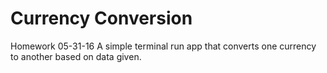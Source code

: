 # Currency Conversion
Homework 05-31-16
A simple terminal run app that converts one currency to another based on data given.
